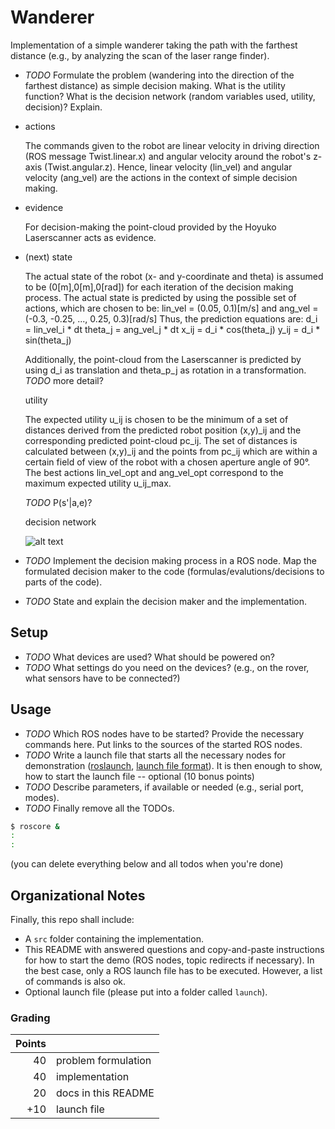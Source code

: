 Wanderer
========

Implementation of a simple wanderer taking the path with the farthest distance
(e.g., by analyzing the scan of the laser range finder).

* *TODO* Formulate the problem (wandering into the direction of the farthest
  distance) as simple decision making. What is the utility function? What is
  the decision network (random variables used, utility, decision)? Explain.
  
* actions
  
  The commands given to the robot are linear velocity in driving direction (ROS message Twist.linear.x) and angular velocity around the robot's z-axis (Twist.angular.z).
  Hence, linear velocity (lin_vel) and angular velocity (ang_vel) are the actions in the context of simple decision making. 
  
* evidence
  
  For decision-making the point-cloud provided by the Hoyuko Laserscanner acts as evidence.
  
* (next) state
  
  The actual state of the robot (x- and y-coordinate and theta) is assumed to be (0[m],0[m],0[rad]) for each iteration of the decision making process.
  The actual state is predicted by using the possible set of actions, which are chosen to be: 
  lin_vel = (0.05, 0.1)[m/s] and ang_vel = (-0.3, -0.25, ..., 0.25, 0.3)[rad/s]
  Thus, the prediction equations are:
  d_i = lin_vel_i * dt
  theta_j = ang_vel_j * dt
  x_ij = d_i * cos(theta_j)
  y_ij = d_i * sin(theta_j)
  
  Additionally, the point-cloud from the Laserscanner is predicted by using d_i as translation and theta_p_j as rotation in a transformation.
  *TODO* more detail?
  
  utility
  
  The expected utility u_ij is chosen to be the minimum of a set of distances derived from the predicted robot position (x,y)_ij and the corresponding predicted point-cloud pc_ij.
  The set of distances is calculated between (x,y)_ij and the points from pc_ij which are within a certain field of view of the robot with a chosen aperture angle of 90°.
  The best actions lin_vel_opt and ang_vel_opt correspond to the maximum expected utility u_ij_max.
  
  *TODO* P(s'|a,e)?
  
  decision network
  
  ![alt text](link)
  
* *TODO* Implement the decision making process in a ROS node. Map the
  formulated decision maker to the code (formulas/evalutions/decisions to parts
  of the code).
* *TODO* State and explain the decision maker and the implementation.

Setup
-----

* *TODO* What devices are used? What should be powered on?
* *TODO* What settings do you need on the devices? (e.g., on the rover, what
  sensors have to be connected?)

Usage
-----

* *TODO* Which ROS nodes have to be started? Provide the necessary commands
  here. Put links to the sources of the started ROS nodes.
* *TODO* Write a launch file that starts all the necessary nodes for
  demonstration
  ([roslaunch](http://wiki.ros.org/roslaunch),
  [launch file format](http://wiki.ros.org/roslaunch/XML)). It is then enough
  to show, how to start the launch file -- optional (10 bonus points)
* *TODO* Describe parameters, if available or needed (e.g., serial port,
  modes).
* *TODO* Finally remove all the TODOs.

```bash
$ roscore &
:
:
```


(you can delete everything below and all todos when you're done)

Organizational Notes
--------------------

Finally, this repo shall include:
* A `src` folder containing the implementation.
* This README with answered questions and copy-and-paste instructions for how
  to start the demo (ROS nodes, topic redirects if necessary). In the best
  case, only a ROS launch file has to be executed. However, a list of commands
  is also ok.
* Optional launch file (please put into a folder called `launch`).

### Grading

| Points |                     |
|-------:|---------------------|
|     40 | problem formulation |
|     40 | implementation      |
|     20 | docs in this README |
|    +10 | launch file         |
